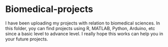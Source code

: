 # Biomedical-projects
I have been uploading my projects with relation to biomedical sciences. 
In this folder, yoy can find projects using R, MATLAB, Python, Arduino, etc since a basic level to advance level. I really hope this works can help you in your future projects.
